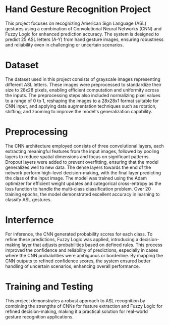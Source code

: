 # Hand Gesture Recognition Project

This project focuses on recognizing American Sign Language (ASL) gestures using a combination of Convolutional Neural Networks (CNN) and Fuzzy Logic for enhanced prediction accuracy. The system is designed to predict 25 ASL letters (A-Y) from hand gesture images, ensuring robustness and reliability even in challenging or uncertain scenarios.

# Dataset
The dataset used in this project consists of grayscale images representing different ASL letters. These images were preprocessed to standardize their size to 28x28 pixels, enabling efficient computation and uniformity across the inputs. The preprocessing steps also included normalizing pixel values to a range of 0 to 1, reshaping the images to a 28x28x1 format suitable for CNN input, and applying data augmentation techniques such as rotation, shifting, and zooming to improve the model's generalization capability.


# Preprocessing
The CNN architecture employed consists of three convolutional layers, each extracting meaningful features from the input images, followed by pooling layers to reduce spatial dimensions and focus on significant patterns. Dropout layers were added to prevent overfitting, ensuring that the model generalizes well to new data. The dense layers towards the end of the network perform high-level decision-making, with the final layer predicting the class of the input image. The model was trained using the Adam optimizer for efficient weight updates and categorical cross-entropy as the loss function to handle the multi-class classification problem. Over 20 training epochs, the model demonstrated excellent accuracy in learning to classify ASL gestures.

# Interfernce
For inference, the CNN generated probability scores for each class. To refine these predictions, Fuzzy Logic was applied, introducing a decision-making layer that adjusts probabilities based on defined rules. This process improved the confidence and reliability of predictions, especially in cases where the CNN probabilities were ambiguous or borderline. By mapping the CNN outputs to refined confidence scores, the system ensured better handling of uncertain scenarios, enhancing overall performance.

# Training and Testing
This project demonstrates a robust approach to ASL recognition by combining the strengths of CNNs for feature extraction and Fuzzy Logic for refined decision-making, making it a practical solution for real-world gesture recognition applications.
